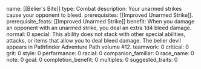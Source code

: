 name: [[Belier's Bite]]
type: Combat
description: Your unarmed strikes cause your opponent to bleed.
prerequisites: [[Improved Unarmed Strike]].
prerequisite_feats: [[Improved Unarmed Strike]]
benefit: When you damage an opponent with an unarmed strike, you deal an extra 1d4 bleed damage.
normal: 0
special: This ability does not stack with other special abilities, attacks, or items that allow you to deal bleed damage. The belier devil appears in Pathfinder Adventure Path volume #12.
teamwork: 0
critical: 0
grit: 0
style: 0
performance: 0
racial: 0
companion_familiar: 0
race_name: 0
note: 0
goal: 0
completion_benefit: 0
multiples: 0
suggested_traits: 0
